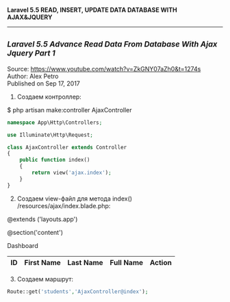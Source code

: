 **Laravel 5.5 READ, INSERT, UPDATE DATA DATABASE WITH AJAX&JQUERY**
________________________________________________________________________________


<small><i>
Laravel 5.5 Advance Read Data From Database With Ajax Jquery Part 1 <br></i></small>
--------------------------------------------------------------------------------
Source: https://www.youtube.com/watch?v=ZkGNY07aZh0&t=1274s
Author: Alex Petro<br>
Published on Sep 17, 2017


1. Создаем контроллер:

$ php artisan make:controller AjaxController

```php
namespace App\Http\Controllers;

use Illuminate\Http\Request;

class AjaxController extends Controller
{
	public function index()
	{
		return view('ajax.index');
	}
}

```

2. Создаем view-файл для метода index() /resources/ajax/index.blade.php:

@extends ('layouts.app')

@section('content')
<div class="container">
	<div class="row">
		<div class="col-md-12">
			<div class="panel panel-default">
				<div class="panel-heading">Dashboard</div>
				<div class="panel-body">
					<table class="table table-bordered table-striped table-condensed">
						<thead>
							<tr>
								<th>ID</th>
								<th>First Name</th>
								<th>Last Name</th>
								<th>Full Name</th>
								<th>Action</th>
							</tr>
						</thead>
					</table>
				</div>
			</div>
		</div>
	</div>
</div>

3. Создаем маршрут:

```php
Route::get('students','AjaxController@index');
```